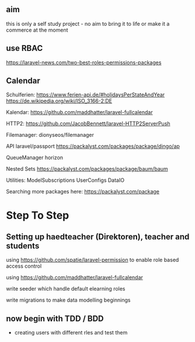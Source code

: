 ## aim

this is only a self study project - no aim to bring it to life or make it a commerce at the moment

## use RBAC

https://laravel-news.com/two-best-roles-permissions-packages

## Calendar

Schulferien:
https://www.ferien-api.de/#holidaysPerStateAndYear
https://de.wikipedia.org/wiki/ISO_3166-2:DE

Kalendar:
https://github.com/maddhatter/laravel-fullcalendar

HTTP2:
https://github.com/JacobBennett/laravel-HTTP2ServerPush

Filemanager:
dionyseos/filemanager

API
laravel/passport
https://packalyst.com/packages/package/dingo/ap


QueueManager
horizon


Nested Sets
https://packalyst.com/packages/package/baum/baum


Utilities:
ModelSubscriptions
UserConfigs
DataIO


Searching more packages here: https://packalyst.com/package


# Step To Step

## Setting up haedteacher (Direktoren), teacher and students  

using https://github.com/spatie/laravel-permission to enable role based access control

using https://github.com/maddhatter/laravel-fullcalendar

write seeder which handle default elearning roles

write migrations to make data modelling beginnings

## now begin with TDD / BDD

- creating users with different rles and test them



